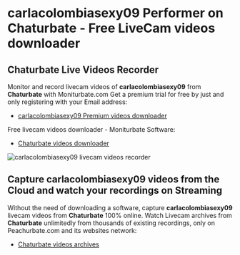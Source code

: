 # carlacolombiasexy09 Performer on Chaturbate - Free LiveCam videos downloader

## Chaturbate Live Videos Recorder

Monitor and record livecam videos of **carlacolombiasexy09** from **Chaturbate** with Moniturbate.com
Get a premium trial for free by just and only registering with your Email address:
* [carlacolombiasexy09 Premium videos downloader](https://moniturbate.com/request-demo-licence-key.html)

Free livecam videos downloader - Moniturbate Software:
* [Chaturbate videos downloader](https://moniturbate.com/moniturbate-download-software.html)

![carlacolombiasexy09 livecam videos recorder](https://peachurnet.com/templates/moniturbate-software.png)


## Capture carlacolombiasexy09 videos from the Cloud and watch your recordings on Streaming

Without the need of downloading a software, capture **carlacolombiasexy09** livecam videos from **Chaturbate** 100% online.
Watch Livecam archives from **Chaturbate** unlimitedly from thousands of existing recordings, only on Peachurbate.com and its websites network:
* [Chaturbate videos archives](https://peachurnet.com/)